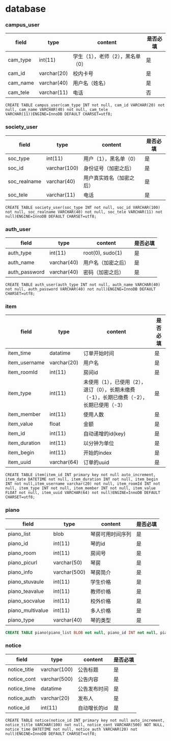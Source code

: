 # database

### campus_user

| field    | type        | content                           | 是否必填 |
| -------- | ----------- | --------------------------------- | -------- |
| cam_type | int(11)     | 学生（1），老师（2），黑名单（0） | 是       |
| cam_id   | varchar(20) | 校内卡号                          | 是       |
| cam_name | varchar(40) | 用户名（姓名）                    | 是       |
| cam_tele | varchar(11) | 电话                              | 否       |

```mysql
CREATE TABLE campus_user(cam_type INT not null, cam_id VARCHAR(20) not null, cam_name VARCHAR(40) not null, cam_tele VARCHAR(11))ENGINE=InnoDB DEFAULT CHARSET=utf8;
```

### society_user

| field        | type         | content                  | 是否必填 |
| ------------ | ------------ | ------------------------ | -------- |
| soc_type     | int(11)      | 用户（1），黑名单（0）   | 是       |
| soc_id       | varchar(100) | 身份证号（加密之后）     | 是       |
| soc_realname | varchar(40)  | 用户真实姓名（加密之后） | 是       |
| soc_tele     | varchar(11)  | 电话                     | 是       |

```mysql
CREATE TABLE society_user(soc_type INT not null, soc_id VARCHAR(100) not null, soc_realname VARCHAR(40) not null, soc_tele VARCHAR(11) not null)ENGINE=InnoDB DEFAULT CHARSET=utf8;
```

### auth_user

| field         | type        | content            | 是否必填 |
| ------------- | ----------- | ------------------ | -------- |
| auth_type     | int(11)     | root(0), sudo(1)   | 是       |
| auth_name     | varchar(40) | 用户名（加密之后） | 是       |
| auth_password | varchar(40) | 密码（加密之后）   | 是       |

```mysql
CREATE TABLE auth_user(auth_type INT not null, auth_name VARCHAR(40) not null, auth_password VARCHAR(40) not null)ENGINE=InnoDB DEFAULT CHARSET=utf8;
```

### item

| field         | type        | content                                                      | 是否必填 |
| ------------- | ----------- | ------------------------------------------------------------ | -------- |
| item_time     | datatime    | 订单开始时间                                                 | 是       |
| item_username | varchar(20) | 用户名                                                       | 是       |
| item_roomId   | int(11)     | 房间id                                                       | 是       |
| item_type     | int(11)     | 未使用（1），已使用（2），退订（0），长期未缴费（-1），长期已缴费（-2），长期已使用（-3） | 是       |
| item_member   | int(11)     | 使用人数                                                     | 是       |
| item_value    | float       | 金额                                                         | 是       |
| item_id       | int(11)     | 自动递增的id(key)                                            | 是       |
| item_duration | int(11)     | 以分钟为单位                                                 | 是       |
| item_begin    | int(11)     | 开始的index                                                  | 是       |
| item_uuid     | varchar(64) | 订单的uuid                                                   | 是       |

```mysql
CREATE TABLE item(item_id INT primary key not null auto_increment, item_date DATETIME not null, item_duration INT not null, item_begin INT not null,item_username varchar(20) not null, item_roomId INT not null, item_type INT not null, item_member INT not null, item_value FLOAT not null, item_uuid VARCHAR(64) not null)ENGINE=InnoDB DEFAULT CHARSET=utf8;
```

### piano
| field            | type         | content          | 是否必填 |
| ---------------- | ------------ | ---------------- | -------- |
| piano_list       | blob         | 琴房可用时间序列 | 是       |
| piano_id         | int(11)      | 琴的id           | 是       |
| piano_room       | int(11)      | 房间号           | 是       |
| piano_picurl     | varchar(50)  | 琴房             | 是       |
| piano_info       | varchar(500) | 琴房简介         | 是       |
| piano_stuvaule   | int(11)      | 学生价格         | 是       |
| piano_teavalue   | int(11)      | 教师价格         | 是       |
| piano_socvalue   | int(11)      | 校外价格         | 是       |
| piano_multivalue | int(11)      | 多人价格         | 是       |
| piano_type       | varchar(40)  | 琴的类型         | 是       |

```sql
CREATE TABLE piano(piano_list BLOB not null, piano_id INT not null, piano_room INT not null, piano_picurl VARCHAR(50) not null, piano_info VARCHAR(500) NOT NULL, piano_stuvalue INT not null, piano_teavalue INT not null, piano_socvalue INT not null, piano_multivalue INT not null, piano_type VARCHAR(40) not null)ENGINE=InnoDB DEFAULT CHARSET=utf8;
```

### notice

| field        | type         | content      | 是否必填 |
| ------------ | ------------ | ------------ | -------- |
| notice_title | varchar(100) | 公告标题     | 是       |
| notice_cont  | varchar(500) | 公告内容     | 是       |
| notice_time  | datatime     | 公告发布时间 | 是       |
| notice_auth  | varchar(20)  | 发布人       | 是       |
| notice_id    | int(11)      | 自动增长的id | 是       |

```mysql
CREATE TABLE notice(notice_id INT primary key not null auto_increment, notice_title VARCHAR(100) not null, notice_cont VARCHAR(500) NOT NULL, notice_time DATETIME not null, notice_auth VARCHAR(20) not null)ENGINE=InnoDB DEFAULT CHARSET=utf8;
```

